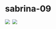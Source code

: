 # sabrina-09
<img src="banner.jpg"> 
<img crs="banner.jpg"> 
  <img id="banner" src="naruto-banner.jpg">
